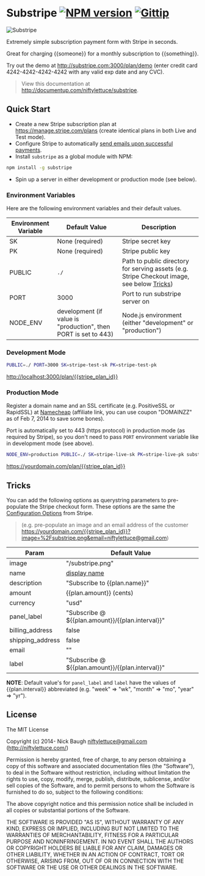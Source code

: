 
# Substripe [![NPM version](https://badge.fury.io/js/substripe.png)](http://badge.fury.io/js/substripe) [![Gittip](http://img.shields.io/gittip/niftylettuce.png)](https://www.gittip.com/niftylettuce/)

![Substripe](https://raw2.github.com/niftylettuce/substripe/master/public/substripe.png)

Extremely simple subscription payment form with Stripe in seconds.

Great for charging {{someone}} for a monthly subscription to {{something}}.

Try out the demo at <http://substripe.com:3000/plan/demo> (enter credit card 4242-4242-4242-4242 with any valid exp date and any CVC).

> View this documentation at <http://documentup.com/niftylettuce/substripe>.


## Quick Start

* Create a new Stripe subscription plan at <https://manage.stripe.com/plans> (create identical plans in both Live and Test mode).
* Configure Stripe to automatically [send emails upon successful payments](https://manage.stripe.com/account/emails).
* Install `substripe` as a global module with NPM:
```bash
npm install -g substripe
```
* Spin up a server in either development or production mode (see below).

### Environment Variables

Here are the following environment variables and their default values.

| Environment Variable | Default Value   | Description
| -------------------- | --------------- | -----------
| SK                   | None (required) | Stripe secret key
| PK                   | None (required) | Stripe public key
| PUBLIC               | `./`            | Path to public directory for serving assets (e.g. Stripe Checkout image, see below [Tricks](#tricks))
| PORT                 | 3000            | Port to run substripe server on
| NODE_ENV             | development (if value is "production", then PORT is set to 443) | Node.js environment (either "development" or "production")

### Development Mode

```bash
PUBLIC=./ PORT=3000 SK=stripe-test-sk PK=stripe-test-pk
```

<http://localhost:3000/plan/{{stripe_plan_id}}>

### Production Mode

Register a domain name and an SSL certificate (e.g. PositiveSSL or RapidSSL) at [Namecheap](http://www.namecheap.com/?aff=34556) (affiliate link, you can use coupon "DOMAINZZ" as of Feb 7, 2014 to save some bones).

Port is automatically set to 443 (https protocol) in production mode (as required by Stripe), so you don't need to pass `PORT` environment variable like in development mode (see above).

```bash
NODE_ENV=production PUBLIC=./ SK=stripe-live-sk PK=stripe-live-pk substripe
```

<https://yourdomain.com/plan/{{stripe_plan_id}}>


## Tricks

You can add the following options as querystring parameters to pre-populate the Stripe checkout form.  These options are the same the [Configuration Options](https://stripe.com/docs/checkout#integration-simple-options) from Stripe.

> (e.g. pre-populate an image and an email address of the customer <https://yourdomain.com/{{stripe_plan_id}}?image=%2Fsubstripe.png&email=niftylettuce@gmail.com>)

| Param            | Default Value
| ---------------- | --------------
| image            | "/substripe.png"
| name             | [display name]
| description      | "Subscribe to {{plan.name}}"
| amount           | {{plan.amount}} (cents)
| currency         | "usd"
| panel_label      | "Subscribe @ ${{plan.amount}}/{{plan.interval}}"
| billing_address  | false
| shipping_address | false
| email            | ""
| label            | "Subscribe @ ${{plan.amount}}/{{plan.interval}}"

**NOTE**: Default value's for `panel_label` and `label` have the values of {{plan.interval}} abbreviated (e.g. "week" => "wk", "month" => "mo", "year" => "yr").

[display name]: https://stripe.com/docs/api/node#retrieve_account

## License

The MIT License

Copyright (c) 2014- Nick Baugh niftylettuce@gmail.com (http://niftylettuce.com/)

Permission is hereby granted, free of charge, to any person obtaining a copy of this software and associated documentation files (the "Software"), to deal in the Software without restriction, including without limitation the rights to use, copy, modify, merge, publish, distribute, sublicense, and/or sell copies of the Software, and to permit persons to whom the Software is furnished to do so, subject to the following conditions:

The above copyright notice and this permission notice shall be included in all copies or substantial portions of the Software.

THE SOFTWARE IS PROVIDED "AS IS", WITHOUT WARRANTY OF ANY KIND, EXPRESS OR IMPLIED, INCLUDING BUT NOT LIMITED TO THE WARRANTIES OF MERCHANTABILITY, FITNESS FOR A PARTICULAR PURPOSE AND NONINFRINGEMENT. IN NO EVENT SHALL THE AUTHORS OR COPYRIGHT HOLDERS BE LIABLE FOR ANY CLAIM, DAMAGES OR OTHER LIABILITY, WHETHER IN AN ACTION OF CONTRACT, TORT OR OTHERWISE, ARISING FROM, OUT OF OR IN CONNECTION WITH THE SOFTWARE OR THE USE OR OTHER DEALINGS IN THE SOFTWARE.
